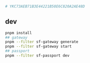 ```bash

# YKC73AEB71B3E44221B58E6C820A2AE48D

```


## dev

```bash
pnpm install 
## gateway
pnpm --filter sf-gateway generate
pnpm --filter sf-gateway start
## passport
pnpm --filter sf-passport dev
```
